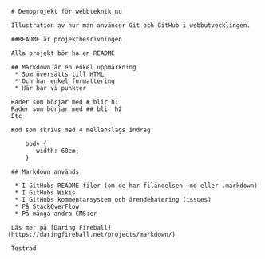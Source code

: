      # Demoprojekt för webbteknik.nu

     Illustration av hur man använcer Git och GitHub i webbutvecklingen.

     ##README är projektbesrivningen

     Alla projekt bör ha en README

     ## Markdown är en enkel uppmärkning
      * Som översätts till HTML
      * Och har enkel formattering
      * Här har vi punkter

     Rader som börjar med # blir h1
     Rader som börjar med ## blir h2
     Etc

     Kod som skrivs med 4 mellanslags indrag 

         body {
         	width: 60em;
         }

     ## Markdown används

      * I GitHubs README-filer (om de har filändelsen .md eller .markdown)
      * I GitHubs Wikis
      * I GitHubs kommentarsystem och ärendehatering (issues)
      * På StackOverFlow
      * På många andra CMS:er

     Läs mer på [Daring Fireball](https://daringfireball.net/projects/markdown/)
     
     Testrad